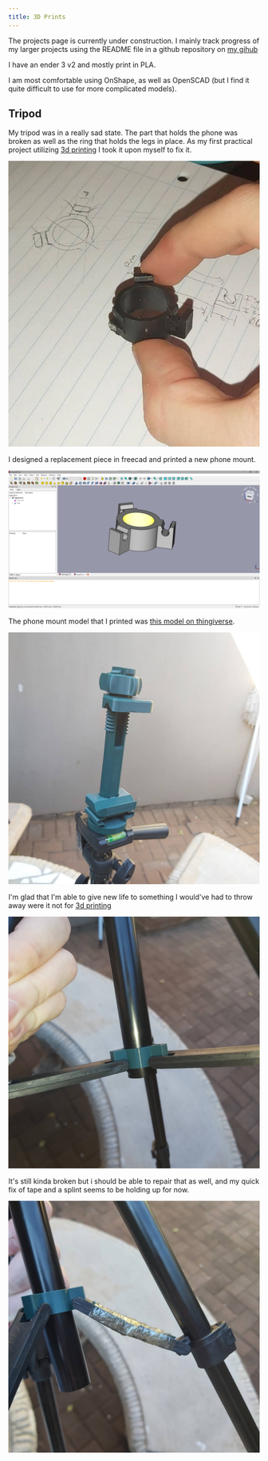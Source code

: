 ```yaml
---
title: 3D Prints
---
```


The projects page is currently under construction. I mainly track progress of my larger projects using the README file in a github repository on [my gihub](https://github.com/kevin-nel?tab=repositories)

I have an ender 3 v2 and mostly print in PLA.

I am most comfortable using OnShape, as well as OpenSCAD (but I find it quite difficult to use for more complicated models).

## Tripod

My tripod was in a really sad state.
The part that holds the phone was broken as well as the ring that holds the legs in place.
As my first practical project utilizing [3d printing](/knowledge/3d-printing.md) I took it upon myself to fix it.

![The broken part that needed to be replicated, with some sketches and measurements in the back ground](/assets/images/other/2021-06-14-17-34-47.png)

I designed a replacement piece in freecad and printed a new phone mount.

![A screenshot of the 3d modeled replacement part in freecad](/assets/images/other/2021-06-14-17-36-56.png)

The phone mount model that I printed was [this model on thingiverse](https://www.thingiverse.com/thing:2423960).

![A 3d printed phone mount for a tripod (uses standard camera mount)](/assets/images/other/2021-06-14-17-36-20.png)

I'm glad that I'm able to give new life to something I would've had to throw away were it not for [3d printing](/knowledge/3d-printing.md)

![A tripod with a new 3d printed piece holding the legs together](/assets/images/other/2021-06-14-17-36-06.png)

It's still kinda broken but i should be able to repair that as well, and my quick fix of tape and a splint seems to be holding up for now.

![a photo of yet another broken piece of the tripod](/assets/images/other/2021-06-14-17-36-32.png)

